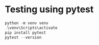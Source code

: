 # Testing using pytest

```powershell
python -m venv venv
.\venv\Scripts\activate
pip install pytest
pytest --version
```

```powershell

```
